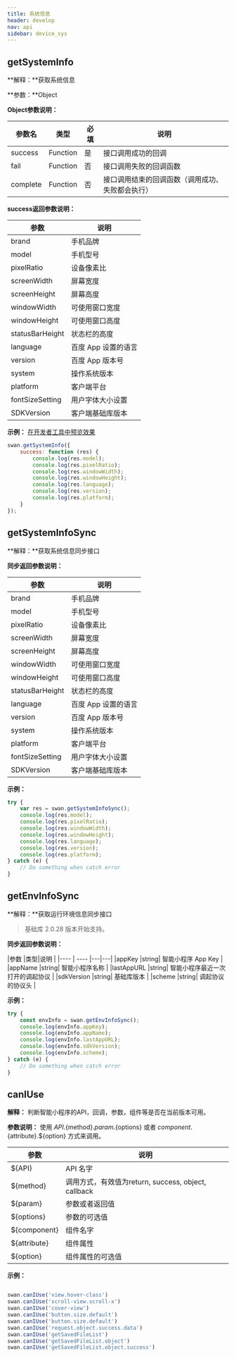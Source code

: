 ```yaml
---
title: 系统信息
header: develop
nav: api
sidebar: device_sys
---
```



getSystemInfo
---
**解释：**获取系统信息

**参数：**Object

**Object参数说明：**

|参数名 |类型  |必填  |说明|
|---- | ---- | ---- |---- |
|success |Function  |  是 |  接口调用成功的回调|
|fail   | Function |   否  | 接口调用失败的回调函数|
|complete  |  Function |   否 |  接口调用结束的回调函数（调用成功、失败都会执行）|

**success返回参数说明：**

|参数  |说明 |
|---- | ---- |
|brand  | 手机品牌 |
|model |  手机型号   |
|pixelRatio | 设备像素比  |
|screenWidth |屏幕宽度   |
|screenHeight |   屏幕高度 |
|windowWidth |可使用窗口宽度 |
|windowHeight  |  可使用窗口高度 |
|statusBarHeight| 状态栏的高度 |
|language |百度 App 设置的语言 |
|version |百度 App 版本号|
|system  |操作系统版本  |
|platform |客户端平台|
|fontSizeSetting |用户字体大小设置 |
|SDKVersion |客户端基础库版本 |

**示例：**
<a href="swanide://fragment/8ecdf5d7226a7a576f4c3b46227cab711540395127" title="在开发者工具中预览效果" target="_blank">在开发者工具中预览效果 </a>
```js
swan.getSystemInfo({
    success: function (res) {
        console.log(res.model);
        console.log(res.pixelRatio);
        console.log(res.windowWidth);
        console.log(res.windowHeight);
        console.log(res.language);
        console.log(res.version);
        console.log(res.platform);
    }
});
```

getSystemInfoSync
---
**解释：**获取系统信息同步接口

**同步返回参数说明：**

|参数  |说明 |
|---- | ---- |
|brand  | 手机品牌 |
|model |  手机型号   |
|pixelRatio | 设备像素比  |
|screenWidth |屏幕宽度   |
|screenHeight |   屏幕高度 |
|windowWidth |可使用窗口宽度 |
|windowHeight  |  可使用窗口高度 |
|statusBarHeight| 状态栏的高度 |
|language |百度 App 设置的语言 |
|version |百度 App 版本号|
|system  |操作系统版本  |
|platform |客户端平台|
|fontSizeSetting |用户字体大小设置 |
|SDKVersion |客户端基础库版本 |

**示例：**

```js
try {
    var res = swan.getSystemInfoSync();
    console.log(res.model);
    console.log(res.pixelRatio);
    console.log(res.windowWidth);
    console.log(res.windowHeight);
    console.log(res.language);
    console.log(res.version);
    console.log(res.platform);
} catch (e) {
    // Do something when catch error
}
```

getEnvInfoSync
---
**解释：**获取运行环境信息同步接口

> 基础库 2.0.28 版本开始支持。

**同步返回参数说明：**

|参数  |类型|说明 |
|---- | ---- |---|---|
|appKey  |string| 智能小程序 App Key |
|appName |string|  智能小程序名称   |
|lastAppURL |string|  智能小程序最近一次打开的调起协议  |
|sdkVersion |string|  基础库版本   |
|scheme |string|  调起协议的协议头   |

**示例：**

```js
try {
    const envInfo = swan.getEnvInfoSync();
    console.log(envInfo.appKey);
    console.log(envInfo.appName);
    console.log(envInfo.lastAppURL);
    console.log(envInfo.sdkVersion);
    console.log(envInfo.scheme);
} catch (e) {
    // Do something when catch error
}
```

canIUse
---
**解释：** 判断智能小程序的API，回调，参数，组件等是否在当前版本可用。

**参数说明：** 使用 ${API}.${method}.${param}.${options} 或者 ${component}.${attribute}.${option} 方式来调用。

|参数  |说明 |
|---- | ---- |
|${API}  | API 名字 |
|${method} |  调用方式，有效值为return, success, object, callback   |
|${param} | 参数或者返回值  |
|${options} |参数的可选值   |
|${component} |   组件名字 |
|${attribute} | 组件属性 |
|${option}  |  组件属性的可选值 |


**示例：**

```js

swan.canIUse('view.hover-class')
swan.canIUse('scroll-view.scroll-x')
swan.canIUse('cover-view')
swan.canIUse('button.size.default')
swan.canIUse('button.size.default')
swan.canIUse('request.object.success.data')
swan.canIUse('getSavedFileList')
swan.canIUse('getSavedFileList.object')
swan.canIUse('getSavedFileList.object.success')
```
